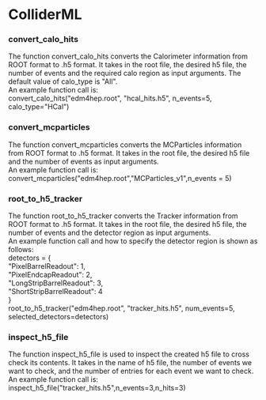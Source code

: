# ColliderML

### convert_calo_hits
The function convert_calo_hits converts the Calorimeter information from ROOT format to .h5 format. It takes in the root file, the desired h5 file, the number of events and the required calo region as input arguments. The default value of calo_type is "All".  
An example function call is:  
convert_calo_hits("edm4hep.root", "hcal_hits.h5", n_events=5, calo_type="HCal")

### convert_mcparticles

The function convert_mcparticles converts the MCParticles information from ROOT format to .h5 format. It takes in the root file, the desired h5 file and the number of events as input arguments.  
An example function call is:  
convert_mcparticles("edm4hep.root","MCParticles_v1",n_events = 5)

### root_to_h5_tracker

The function root_to_h5_tracker converts the Tracker information from ROOT format to .h5 format. It takes in the root file, the desired h5 file, the number of events and the detector region as input arguments.  
An example function call and how to specify the detector region is shown as follows:  
detectors = {  
    "PixelBarrelReadout": 1,  
    "PixelEndcapReadout": 2,  
    "LongStripBarrelReadout": 3,  
    "ShortStripBarrelReadout": 4  
}  
root_to_h5_tracker("edm4hep.root", "tracker_hits.h5", num_events=5, selected_detectors=detectors)

### inspect_h5_file

The function inspect_h5_file is used to inspect the created h5 file to cross check its contents. It takes in the name of h5 file, the number of events we want to check, and the number of entries for each event we want to check.  
An example function call is:  
inspect_h5_file("tracker_hits.h5",n_events=3,n_hits=3)


